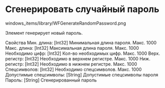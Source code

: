 # Сгенерировать случайный пароль


windows_items/library/WFGenerateRandomPassword.png

Элемент генерирует новый пароль.




Свойства
Мин. длина: [Int32] Минимальная длина пароля. Макс. 1000
Макс. длина: [Int32] Максимальная длина пароля. Макс. 1000
Необходимо цифр: [Int32] Кол-во необходимых цифр. Макс. 1000
Верх. регистр: [Int32] Необходимо в верхнем регистре. Макс. 1000
Ниж. регистр: [Int32] Необходимо в нижнем регистре. Макс. 1000
Спецсимволов: [Int32] Необходимо спецсимволов. Макс. 1000
Допустимые спецсимволы: [String] Допустимые спецсимволы пароля
Пароль: [String] Сгенерированный пароль
